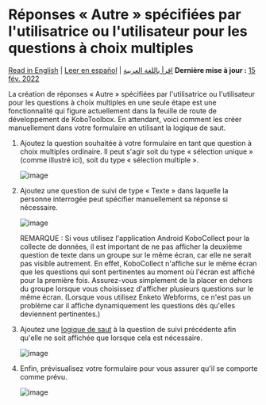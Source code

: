 # Réponses « Autre » spécifiées par l'utilisatrice ou l'utilisateur pour les questions à choix multiples
<a href="../user_specified_other.html">Read in English</a> | <a href="../es/user_specified_other.html">Leer en español</a> | <a href="../ar/user_specified_other.html">اقرأ باللغة العربية</a>
**Dernière mise à jour :** <a href="https://github.com/kobotoolbox/docs/blob/511ea4cb3c698a4b45e7c2b4efd1af4e356e811f/source/user_specified_other.md" class="reference">15 fév. 2022</a>

La création de réponses « Autre » spécifiées par l'utilisatrice ou l'utilisateur pour les questions à choix multiples en une seule étape est une fonctionnalité qui figure actuellement dans la feuille de route de développement de KoboToolbox. En attendant, voici comment les créer manuellement dans votre formulaire en utilisant la logique de saut.

1. Ajoutez la question souhaitée à votre formulaire en tant que question à choix multiples ordinaire. Il peut s'agir soit du type « sélection unique » (comme illustré ici), soit du type « sélection multiple ».

    ![image](/images/user_specified_other/type.png)

2. Ajoutez une question de suivi de type « Texte » dans laquelle la personne interrogée peut spécifier manuellement sa réponse si nécessaire.

    ![image](/images/user_specified_other/text.png)

    REMARQUE : Si vous utilisez l'application Android KoboCollect pour la collecte de données, il est important de ne pas afficher la deuxième question de texte dans un groupe sur le même écran, car elle ne serait pas visible autrement. En effet, KoboCollect n'affiche sur le même écran que les questions qui sont pertinentes au moment où l'écran est affiché pour la première fois. Assurez-vous simplement de la placer en dehors du groupe lorsque vous choisissez d'afficher plusieurs questions sur le même écran. (Lorsque vous utilisez Enketo Webforms, ce n'est pas un problème car il affiche dynamiquement les questions dès qu'elles deviennent pertinentes.)

3. Ajoutez une [logique de saut](skip_logic.md) à la question de suivi précédente afin qu'elle ne soit affichée que lorsque cela est nécessaire.

    ![image](/images/user_specified_other/skip_logic.png)

4. Enfin, prévisualisez votre formulaire pour vous assurer qu'il se comporte comme prévu.

    ![image](/images/user_specified_other/preview.png)